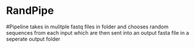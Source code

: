 # RandPipe
#Pipeline takes in mulitple fastq files in folder and chooses random sequences from each input which are then sent into an output fasta file in a seperate output folder
